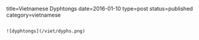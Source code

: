 title=Vietnamese Dyphtongs
date=2016-01-10
type=post
status=published
category=vietnamese
~~~~~~

![dyphtongs](/viet/dyphs.png)
